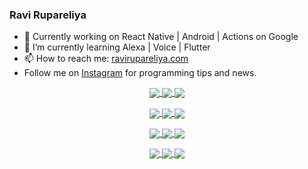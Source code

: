 ### Ravi Rupareliya

- 🔭 Currently working on React Native | Android | Actions on Google
- 🌱 I’m currently learning Alexa | Voice | Flutter
- 📫 How to reach me: [ravirupareliya.com](https://ravirupareliya.com)
- Follow me on [Instagram](https://www.instagram.com/ravi.rupareliya/) for programming tips and news.

<a href="https://www.instagram.com/ravi.rupareliya/" target="_blank">
<!-- insta-feed:START-->
<p align="center">
<img align="center" src=https://scontent-atl3-1.cdninstagram.com/v/t51.2885-15/e35/s150x150/122425343_1572645589603046_1626634953961554534_n.jpg?_nc_ht=scontent-atl3-1.cdninstagram.com&_nc_cat=102&_nc_ohc=iSmWmnRqZ3IAX-TLGOI&tp=1&oh=3148dd5f2a9ba96bf36f92e8f40f3a6b&oe=601B02C1 />
<img align="center" src=https://scontent-atl3-1.cdninstagram.com/v/t51.2885-15/e35/s150x150/119738360_171946631175661_8308691936849414239_n.jpg?_nc_ht=scontent-atl3-1.cdninstagram.com&_nc_cat=101&_nc_ohc=h4LtUXoc8coAX_GEqRn&tp=1&oh=1c3772375638d5b6d3e3564ab4829546&oe=6019FEDD />
<img align="center" src=https://scontent-atl3-1.cdninstagram.com/v/t51.2885-15/e35/s150x150/119471335_3325605627530848_5783608158621298966_n.jpg?_nc_ht=scontent-atl3-1.cdninstagram.com&_nc_cat=104&_nc_ohc=vYRjbCYUn80AX_7hWtb&tp=1&oh=83055458cd81ee42d0b161e1d15c7e2f&oe=601A7B81 />
</p>
<p align="center">
<img align="center" src=https://scontent-atl3-1.cdninstagram.com/v/t51.2885-15/e35/s150x150/118735524_155532192843864_2438830621806811548_n.jpg?_nc_ht=scontent-atl3-1.cdninstagram.com&_nc_cat=100&_nc_ohc=Q4bWABui9eoAX_gqYus&tp=1&oh=61ac0a9409bd008234d804d19d8fe215&oe=601847EE />
<img align="center" src=https://scontent-atl3-1.cdninstagram.com/v/t51.2885-15/e35/s150x150/118358282_793232521422249_4194198869826492121_n.jpg?_nc_ht=scontent-atl3-1.cdninstagram.com&_nc_cat=109&_nc_ohc=Ecx59m9exRIAX-WZIsG&tp=1&oh=8fe4c861695da76ead66f606153c91de&oe=601B0D3C />
<img align="center" src=https://scontent-atl3-1.cdninstagram.com/v/t51.2885-15/e35/s150x150/118083536_653646245259286_4437462516989252087_n.jpg?_nc_ht=scontent-atl3-1.cdninstagram.com&_nc_cat=110&_nc_ohc=umh8Za8TivgAX8XHGoS&tp=1&oh=0ceaf5f8c73bd3cd04fb37a0758554a7&oe=601B7CDC />
</p>
<p align="center">
<img align="center" src=https://scontent-atl3-1.cdninstagram.com/v/t51.2885-15/e35/s150x150/118175330_604822603490734_6882222491011634628_n.jpg?_nc_ht=scontent-atl3-1.cdninstagram.com&_nc_cat=110&_nc_ohc=AEUlr1sc4CAAX_Wqucw&tp=1&oh=216130ea68bbc1c73ce07e0a1656ebc8&oe=6019B1F7 />
<img align="center" src=https://scontent-atl3-1.cdninstagram.com/v/t51.2885-15/e35/s150x150/117801930_118850686597100_8281062695853943386_n.jpg?_nc_ht=scontent-atl3-1.cdninstagram.com&_nc_cat=108&_nc_ohc=cquRFBSi0GMAX8evjDt&tp=1&oh=325bdf7cfe8a27a69f876d7c1b758327&oe=601A23C0 />
<img align="center" src=https://scontent-atl3-1.cdninstagram.com/v/t51.2885-15/e35/s150x150/117867292_2771207523148452_3241414180657952736_n.jpg?_nc_ht=scontent-atl3-1.cdninstagram.com&_nc_cat=100&_nc_ohc=FGp_6gDreXEAX_Avl7I&tp=1&oh=9f92318abc88c9667d0ea66fe1dcd1e1&oe=6019BC21 />
</p>
<p align="center">
<img align="center" src=https://scontent-atl3-1.cdninstagram.com/v/t51.2885-15/e35/s150x150/117931678_793632161399712_7562658963115355616_n.jpg?_nc_ht=scontent-atl3-1.cdninstagram.com&_nc_cat=100&_nc_ohc=UATPbZvdkSQAX9511HA&tp=1&oh=1288df41375d29b2c2cbfce4330fc28c&oe=601BBBB7 />
<img align="center" src=https://scontent-atl3-1.cdninstagram.com/v/t51.2885-15/e35/s150x150/117747115_220949032661980_1081920512424702093_n.jpg?_nc_ht=scontent-atl3-1.cdninstagram.com&_nc_cat=104&_nc_ohc=GxOJk4VX4SoAX-zMSsJ&tp=1&oh=344df8771eefba04196c4b9fd0f993e3&oe=60193396 />
<img align="center" src=https://scontent-atl3-1.cdninstagram.com/v/t51.2885-15/e35/s150x150/117564950_167171931547080_7523565149947571776_n.jpg?_nc_ht=scontent-atl3-1.cdninstagram.com&_nc_cat=100&_nc_ohc=KfkYSPxVeT8AX8XhdDs&tp=1&oh=c73fbd1c984f602f67aa6b54ee45db2a&oe=601863DD />
</p>

<!-- insta-feed:END-->
</a>
